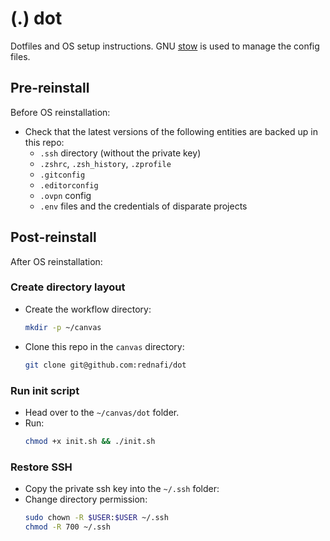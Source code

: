 # (.) dot

Dotfiles and OS setup instructions. GNU [stow] is used to manage the config files.


## Pre-reinstall

Before OS reinstallation:

* Check that the latest versions of the following entities are backed up in this repo:
    * `.ssh` directory (without the private key)
    * `.zshrc`, `.zsh_history`, `.zprofile`
    * `.gitconfig`
    * `.editorconfig`
    * `.ovpn` config
    * `.env` files and the credentials of disparate projects

## Post-reinstall

After OS reinstallation:

### Create directory layout

* Create the workflow directory:

    ```sh
    mkdir -p ~/canvas
    ```

* Clone this repo in the `canvas` directory:

    ```sh
    git clone git@github.com:rednafi/dot
    ```

### Run init script

* Head over to the `~/canvas/dot` folder.
* Run:
    ```sh
    chmod +x init.sh && ./init.sh
    ```

### Restore SSH

* Copy the private ssh key into the `~/.ssh` folder:
* Change directory permission:
    ```sh
    sudo chown -R $USER:$USER ~/.ssh
    chmod -R 700 ~/.ssh
    ```
[stow]: https://www.gnu.org/software/stow/
